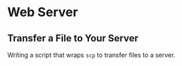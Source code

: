 # Web Server

## Transfer a File to Your Server
Writing a script that wraps `scp` to transfer files to a server.
